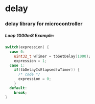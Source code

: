 # delay
### delay library for microcontroller

##### Loop 1000mS Example:
```c
switch(expression) {
  case 0:
    uint32_t wTimer = tbSetDelay(1000);
    expression = 1;
  case 1:
    if(tbDelayIsElapsed(wTimer)) {
      /* code */
      expression = 0;
    }
  default:
    break;
}
```
